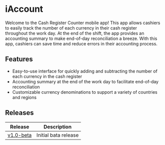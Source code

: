 # iAccount

Welcome to the Cash Register Counter mobile app! This app allows cashiers to easily track the number of each currency in their cash register throughout the work day. At the end of the shift, the app provides an accounting summary to make end-of-day reconciliation a breeze. With this app, cashiers can save time and reduce errors in their accounting process.

## Features

- Easy-to-use interface for quickly adding and subtracting the number of each currency in the cash register
- Accounting summary at the end of the work day to facilitate end-of-day reconciliation
- Customizable currency denominations to support a variety of countries and regions

## Releases

| Release | Description |
|---------|-------------|
| [v1.0-beta](https://github.com/UcGeorge/iAccount/releases/tag/v1.0-beta)    | Initial bata release |
